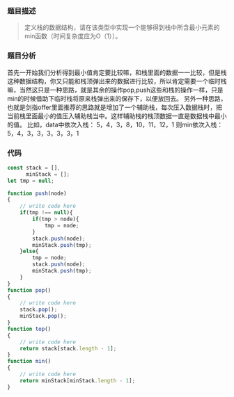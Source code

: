 ### 题目描述
> 定义栈的数据结构，请在该类型中实现一个能够得到栈中所含最小元素的min函数（时间复杂度应为O（1））。

### 题目分析
首先一开始我们分析得到最小值肯定要比较嘛，和栈里面的数据一一比较，但是栈这种数据结构，你又只能和栈顶弹出来的数据进行比较，所以肯定需要一个临时栈嘛，当然这只是一种思路，就是其余的操作pop,push这些和栈的操作一样，只是min的时候借助下临时栈将原来栈弹出来的保存下，以便放回去。
另外一种思路，也就是剑指offer里面推荐的思路就是增加了一个辅助栈，每次压入数据栈时，把当前栈里面最小的值压入辅助栈当中。这样辅助栈的栈顶数据一直是数据栈中最小的值。
比如，data中依次入栈： 5，4，3，8，10，11，12，1
      则min依次入栈：  5，4，3，3，3，3，3，1

### 代码
```javascript
const stack = [],
      minStack = [];
let tmp = null;

function push(node)
{
    // write code here
    if(tmp !== null){
        if(tmp > node){
            tmp = node;
        }
        stack.push(node);
        minStack.push(tmp);
    }else{
        tmp = node;
        stack.push(node);
        minStack.push(tmp);
    }
}
function pop()
{
    // write code here
    stack.pop();
    minStack.pop();
}
function top()
{
    // write code here
    return stack[stack.length - 1];
}
function min()
{
    // write code here
    return minStack[minStack.length - 1];
}
```